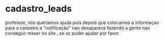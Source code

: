 # cadastro_leads


professor, nós queriamos ajuda pois depois que colocamos a informaçao para o cadastro a "notificação" nao desaparece fazendo a gente nao conseguir mexer no site , se vc puder ajudar por favor 

